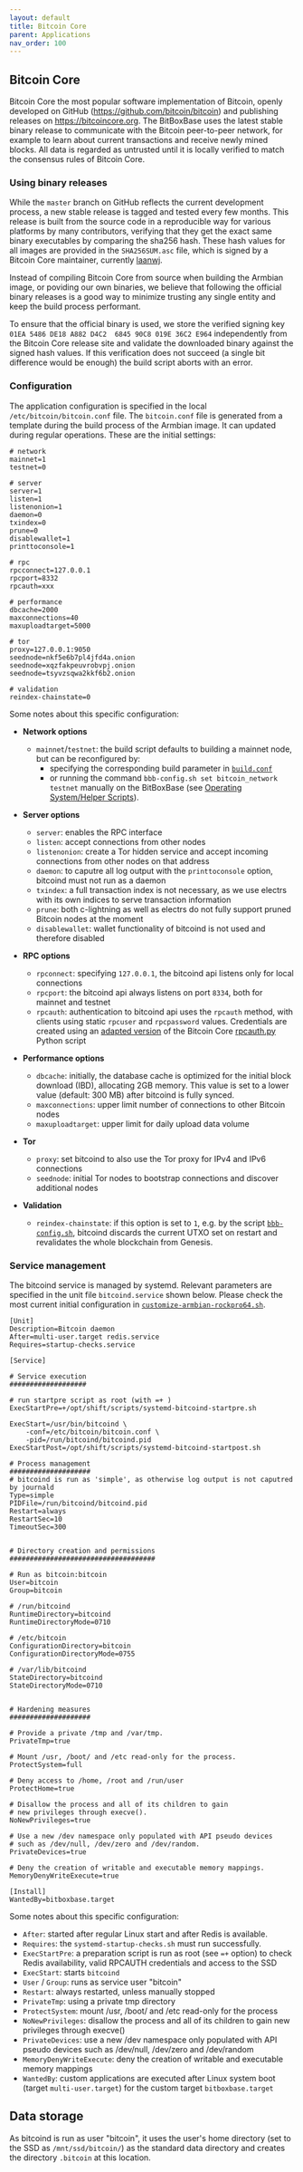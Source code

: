 ```yaml
---
layout: default
title: Bitcoin Core
parent: Applications
nav_order: 100
---
```

## Bitcoin Core

Bitcoin Core the most popular software implementation of Bitcoin, openly developed on GitHub (<https://github.com/bitcoin/bitcoin>) and publishing releases on <https://bitcoincore.org>. The BitBoxBase uses the latest stable binary release to communicate with the Bitcoin peer-to-peer network, for example to learn about current transactions and receive newly mined blocks. All data is regarded as untrusted until it is locally verified to match the consensus rules of Bitcoin Core.

### Using binary releases

While the `master` branch on GitHub reflects the current development process, a new stable release is tagged and tested every few months. This release is built from the source code in a reproducible way for various platforms by many contributors, verifying that they get the exact same binary executables by comparing the sha256 hash. These hash values for all images are provided in the `SHA256SUM.asc` file, which is signed by a Bitcoin Core maintainer, currently [laanwj](https://github.com/laanwj).

Instead of compiling Bitcoin Core from source when building the Armbian image, or poviding our own binaries, we believe that following the official binary releases is a good way to minimize trusting any single entity and keep the build process performant.

To ensure that the official binary is used, we store the verified signing key `01EA 5486 DE18 A882 D4C2  6845 90C8 019E 36C2 E964` independently from the Bitcoin Core release site and validate the downloaded binary against the signed hash values. If this verification does not succeed (a single bit difference would be enough) the build script aborts with an error.

### Configuration

The application configuration is specified in the local `/etc/bitcoin/bitcoin.conf` file. The `bitcoin.conf` file is generated from a template during the build process of the Armbian image. It can updated during regular operations. These are the initial settings:

```console
# network
mainnet=1
testnet=0

# server
server=1
listen=1
listenonion=1
daemon=0
txindex=0
prune=0
disablewallet=1
printtoconsole=1

# rpc
rpcconnect=127.0.0.1
rpcport=8332
rpcauth=xxx

# performance
dbcache=2000
maxconnections=40
maxuploadtarget=5000

# tor
proxy=127.0.0.1:9050
seednode=nkf5e6b7pl4jfd4a.onion
seednode=xqzfakpeuvrobvpj.onion
seednode=tsyvzsqwa2kkf6b2.onion

# validation
reindex-chainstate=0
```

Some notes about this specific configuration:

* **Network options**
  * `mainnet`/`testnet`: the build script defaults to building a mainnet node, but can be reconfigured by:
    * specifying the corresponding build parameter in [`build.conf`](https://github.com/digitalbitbox/bitbox-base/blob/master/armbian/base/build.conf)
    * or running the command `bbb-config.sh set bitcoin_network testnet` manually on the BitBoxBase (see [Operating System/Helper Scripts](../customapps/helper-scripts.md)).

* **Server options**
  * `server`: enables the RPC interface
  * `listen`: accept connections from other nodes
  * `listenonion`: create a Tor hidden service and accept incoming connections from other nodes on that address
  * `daemon`: to caputre all log output with the `printtoconsole` option, bitcoind must not run as a daemon
  * `txindex`: a full transaction index is not necessary, as we use electrs with its own indices to serve transaction information
  * `prune`: both c-lightning as well as electrs do not fully support pruned Bitcoin nodes at the moment
  * `disablewallet`: wallet functionality of bitcoind is not used and therefore disabled

* **RPC options**
  * `rpconnect`: specifying `127.0.0.1`, the bitcoind api listens only for local connections
  * `rpcport`: the bitcoind api always listens on port `8334`, both for mainnet and testnet
  * `rpcauth`: authentication to bitcoind api uses the `rpcauth` method, with clients using static `rpcuser` and `rpcpassword` values. Credentials are created using an [adapted version](https://github.com/digitalbitbox/bitbox-base/blob/master/armbian/base/scripts/bitcoind-rpcauth.py) of the Bitcoin Core [rpcauth.py](https://github.com/bitcoin/bitcoin/tree/master/share/rpcauth) Python script

* **Performance options**
  * `dbcache`: initially, the database cache is optimized for the initial block download (IBD), allocating 2GB memory. This value is set to a lower value (default: 300 MB) after bitcoind is fully synced.
  * `maxconnections`: upper limit number of connections to other Bitcoin nodes
  * `maxuploadtarget`: upper limit for daily upload data volume

* **Tor**
  * `proxy`: set bitcoind to also use the Tor proxy for IPv4 and IPv6 connections
  * `seednode`: initial Tor nodes to bootstrap connections and discover additional nodes

* **Validation**
  * `reindex-chainstate`: if this option is set to `1`, e.g. by the script [`bbb-config.sh`](https://github.com/digitalbitbox/bitbox-base/blob/master/armbian/base/scripts/bbb-config.sh), bitcoind discards the current UTXO set on restart and revalidates the whole blockchain from Genesis.

### Service management

The bitcoind service is managed by systemd. Relevant parameters are specified in the unit file `bitcoind.service` shown below. Please check the most current initial configuration in [`customize-armbian-rockpro64.sh`](https://github.com/digitalbitbox/bitbox-base/blob/master/armbian/base/customize-armbian-rockpro64.sh).

```console
[Unit]
Description=Bitcoin daemon
After=multi-user.target redis.service
Requires=startup-checks.service

[Service]

# Service execution
###################

# run startpre script as root (with =+ )
ExecStartPre=+/opt/shift/scripts/systemd-bitcoind-startpre.sh

ExecStart=/usr/bin/bitcoind \
    -conf=/etc/bitcoin/bitcoin.conf \
    -pid=/run/bitcoind/bitcoind.pid
ExecStartPost=/opt/shift/scripts/systemd-bitcoind-startpost.sh

# Process management
####################
# bitcoind is run as 'simple', as otherwise log output is not caputred by journald
Type=simple
PIDFile=/run/bitcoind/bitcoind.pid
Restart=always
RestartSec=10
TimeoutSec=300


# Directory creation and permissions
####################################

# Run as bitcoin:bitcoin
User=bitcoin
Group=bitcoin

# /run/bitcoind
RuntimeDirectory=bitcoind
RuntimeDirectoryMode=0710

# /etc/bitcoin
ConfigurationDirectory=bitcoin
ConfigurationDirectoryMode=0755

# /var/lib/bitcoind
StateDirectory=bitcoind
StateDirectoryMode=0710


# Hardening measures
####################

# Provide a private /tmp and /var/tmp.
PrivateTmp=true

# Mount /usr, /boot/ and /etc read-only for the process.
ProtectSystem=full

# Deny access to /home, /root and /run/user
ProtectHome=true

# Disallow the process and all of its children to gain
# new privileges through execve().
NoNewPrivileges=true

# Use a new /dev namespace only populated with API pseudo devices
# such as /dev/null, /dev/zero and /dev/random.
PrivateDevices=true

# Deny the creation of writable and executable memory mappings.
MemoryDenyWriteExecute=true

[Install]
WantedBy=bitboxbase.target
```

Some notes about this specific configuration:

* `After`: started after regular Linux start and after Redis is available.
* `Requires`: the `systemd-startup-checks.sh` must run successfully.
* `ExecStartPre`: a preparation script is run as root (see `=+` option) to check Redis availability, valid RPCAUTH credentials and access to the SSD
* `ExecStart`: starts `bitcoind`
* `User` / `Group`: runs as service user "bitcoin"
* `Restart`: always restarted, unless manually stopped
* `PrivateTmp`: using a private tmp directory
* `ProtectSystem`: mount /usr, /boot/ and /etc read-only for the process
* `NoNewPrivileges`: disallow the process and all of its children to gain new privileges through execve()
* `PrivateDevices`: use a new /dev namespace only populated with API pseudo devices such as /dev/null, /dev/zero and /dev/random
* `MemoryDenyWriteExecute`: deny the creation of writable and executable memory mappings
* `WantedBy`: custom applications are executed after Linux system boot (target `multi-user.target`) for the custom target `bitboxbase.target`


## Data storage

As bitcoind is run as user "bitcoin", it uses the user's home directory (set to the SSD as `/mnt/ssd/bitcoin/`) as the standard data directory and creates the directory `.bitcoin` at this location.
